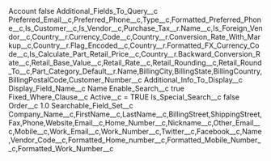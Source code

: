 <?xml version="1.0" encoding="UTF-8"?>
<CustomMetadata xmlns="http://soap.sforce.com/2006/04/metadata" xmlns:xsi="http://www.w3.org/2001/XMLSchema-instance" xmlns:xsd="http://www.w3.org/2001/XMLSchema">
    <label>Account</label>
    <protected>false</protected>
    <values>
        <field>Additional_Fields_To_Query__c</field>
        <value xsi:type="xsd:string">Preferred_Email__c,Preferred_Phone__c,Type__c,Formatted_Preferred_Phone__c,Is_Customer__c,Is_Vendor__c,Purchase_Tax__r.Name__c,Is_Foreign_Vendor__c,Country__r.Currency_Code__c,Country__r.Conversion_Rate_With_Markup__c,Country__r.Flag_Encoded__c,Country__r.Formatted_FX_Currency_Code__c,Is_Calculate_Part_Retail_Price__c,Country__r.Backward_Conversion_Rate__c,Retail_Base_Value__c,Retail_Rate__c,Retail_Rounding__c,Retail_Round_To__c,Part_Category_Default__r.Name,BillingCity,BillingState,BillingCountry,BillingPostalCode,Customer_Number__c</value>
    </values>
    <values>
        <field>Additional_Info_To_Display__c</field>
        <value xsi:nil="true"/>
    </values>
    <values>
        <field>Display_Field_Name__c</field>
        <value xsi:type="xsd:string">Name</value>
    </values>
    <values>
        <field>Enable_Search__c</field>
        <value xsi:type="xsd:boolean">true</value>
    </values>
    <values>
        <field>Fixed_Where_Clause__c</field>
        <value xsi:type="xsd:string">Active__c = TRUE</value>
    </values>
    <values>
        <field>Is_Special_Search__c</field>
        <value xsi:type="xsd:boolean">false</value>
    </values>
    <values>
        <field>Order__c</field>
        <value xsi:type="xsd:double">1.0</value>
    </values>
    <values>
        <field>Searchable_Field_Set__c</field>
        <value xsi:type="xsd:string">Company_Name__c,FirstName__c,LastName__c,BillingStreet,ShippingStreet,Fax,Phone,Website,Email__c,Home_Number__c,Nickname__c,Other_Email__c,Mobile__c,Work_Email__c,Work_Number__c,Twitter__c,Facebook__c,Name,Vendor_Code__c,Formatted_Home_number__c,Formatted_Mobile_Number__c,Formatted_Work_Number__c</value>
    </values>
</CustomMetadata>
